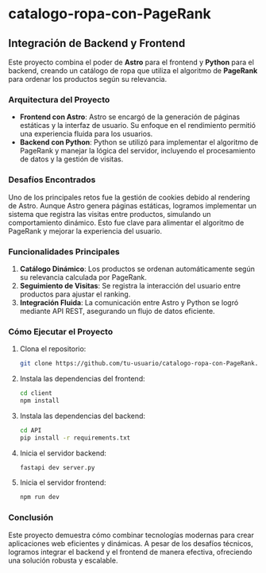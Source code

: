 # catalogo-ropa-con-PageRank
## Integración de Backend y Frontend

Este proyecto combina el poder de **Astro** para el frontend y **Python** para el backend, creando un catálogo de ropa que utiliza el algoritmo de **PageRank** para ordenar los productos según su relevancia.

### Arquitectura del Proyecto

- **Frontend con Astro**: Astro se encargó de la generación de páginas estáticas y la interfaz de usuario. Su enfoque en el rendimiento permitió una experiencia fluida para los usuarios.
- **Backend con Python**: Python se utilizó para implementar el algoritmo de PageRank y manejar la lógica del servidor, incluyendo el procesamiento de datos y la gestión de visitas.

### Desafíos Encontrados

Uno de los principales retos fue la gestión de cookies debido al rendering de Astro. Aunque Astro genera páginas estáticas, logramos implementar un sistema que registra las visitas entre productos, simulando un comportamiento dinámico. Esto fue clave para alimentar el algoritmo de PageRank y mejorar la experiencia del usuario.

### Funcionalidades Principales

1. **Catálogo Dinámico**: Los productos se ordenan automáticamente según su relevancia calculada por PageRank.
2. **Seguimiento de Visitas**: Se registra la interacción del usuario entre productos para ajustar el ranking.
3. **Integración Fluida**: La comunicación entre Astro y Python se logró mediante API REST, asegurando un flujo de datos eficiente.

### Cómo Ejecutar el Proyecto

1. Clona el repositorio:
    ```bash
    git clone https://github.com/tu-usuario/catalogo-ropa-con-PageRank.git
    ```
2. Instala las dependencias del frontend:
    ```bash
    cd client
    npm install
    ```
3. Instala las dependencias del backend:
    ```bash
    cd API
    pip install -r requirements.txt
    ```
4. Inicia el servidor backend:
    ```bash
    fastapi dev server.py
    ```
5. Inicia el servidor frontend:
    ```bash
    npm run dev
    ```

### Conclusión

Este proyecto demuestra cómo combinar tecnologías modernas para crear aplicaciones web eficientes y dinámicas. A pesar de los desafíos técnicos, logramos integrar el backend y el frontend de manera efectiva, ofreciendo una solución robusta y escalable.
